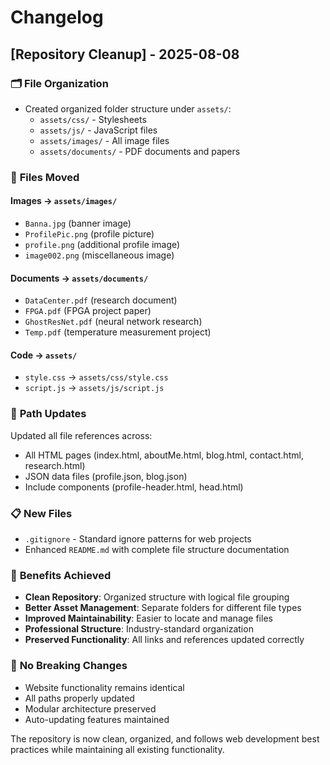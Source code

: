 # Changelog

## [Repository Cleanup] - 2025-08-08

### 🗂️ **File Organization**
- Created organized folder structure under `assets/`:
  - `assets/css/` - Stylesheets
  - `assets/js/` - JavaScript files
  - `assets/images/` - All image files
  - `assets/documents/` - PDF documents and papers

### 📁 **Files Moved**

#### Images → `assets/images/`
- `Banna.jpg` (banner image)
- `ProfilePic.png` (profile picture)
- `profile.png` (additional profile image)
- `image002.png` (miscellaneous image)

#### Documents → `assets/documents/`
- `DataCenter.pdf` (research document)
- `FPGA.pdf` (FPGA project paper)
- `GhostResNet.pdf` (neural network research)
- `Temp.pdf` (temperature measurement project)

#### Code → `assets/`
- `style.css` → `assets/css/style.css`
- `script.js` → `assets/js/script.js`

### 🔗 **Path Updates**
Updated all file references across:
- All HTML pages (index.html, aboutMe.html, blog.html, contact.html, research.html)
- JSON data files (profile.json, blog.json)
- Include components (profile-header.html, head.html)

### 📋 **New Files**
- `.gitignore` - Standard ignore patterns for web projects
- Enhanced `README.md` with complete file structure documentation

### 🎯 **Benefits Achieved**
- **Clean Repository**: Organized structure with logical file grouping
- **Better Asset Management**: Separate folders for different file types
- **Improved Maintainability**: Easier to locate and manage files
- **Professional Structure**: Industry-standard organization
- **Preserved Functionality**: All links and references updated correctly

### 🔄 **No Breaking Changes**
- Website functionality remains identical
- All paths properly updated
- Modular architecture preserved
- Auto-updating features maintained

The repository is now clean, organized, and follows web development best practices while maintaining all existing functionality.
